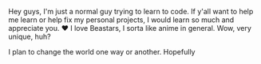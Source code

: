 Hey guys, I'm just a normal guy trying to learn to code. If y'all want to help me learn or help fix my personal projects, I would learn so much and appreciate you.
❤ I love Beastars, I sorta like anime in general. Wow, very unique, huh?

I plan to change the world one way or another.
Hopefully
